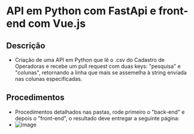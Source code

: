 # API em Python com FastApi e front-end com Vue.js
## Descrição
* Criação de uma API em Python que lê o .csv do Cadastro de Operadoras e recebe um pull request com duas keys: "pesquisa" e "colunas", retornando a linha que mais se assemelha
à string enviada nas colunas especificadas.
## Procedimentos
* Procedimentos detalhados nas pastas, rode primeiro o "back-end" e depois o "front-end", o resultado deve entregar a seguinte página:
* ![image](https://user-images.githubusercontent.com/99758612/172524375-9026e4c4-2d27-4927-ae5a-5b7dfc08ff9b.png)
